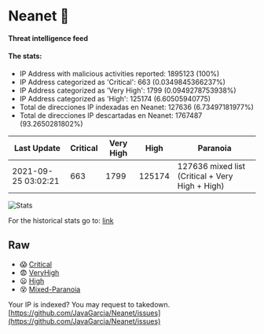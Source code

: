 # Neanet :hocho:
#### Threat intelligence feed
#### The stats:

- IP Address with malicious activities reported: 1895123 (100%)
- IP Address categorized as 'Critical':  663 (0.0349845366237%)
- IP Address categorized as 'Very High':  1799 (0.0949278753938%)
- IP Address categorized as 'High':  125174 (6.60505940775)
- Total de direcciones IP indexadas en Neanet:  127636 (6.73497181977%)
- Total de direcciones IP descartadas en Neanet:  1767487 (93.2650281802%)

| Last Update | Critical | Very High | High | Paranoia |
| --- | --- | --- | --- | --- |
| 2021-09-25 03:02:21 | 663 | 1799 | 125174 | 127636 mixed list (Critical + Very High + High)|

![Stats](https://docs.google.com/spreadsheets/d/e/2PACX-1vSnaNMIXVabIpDJjufMlzH7poXnshF3mgd8Is1g9ytUEzVsP5my4Trn8f-xkoLLQ38xpL3HtmUexLo6/pubchart?oid=501124687&format=image)

For the historical stats go to: [link](/stats.csv)
## Raw
- :scream: [Critical](https://raw.githubusercontent.com/JavaGarcia/Neanet/master/blacklists/neanet_critical.txt)
- :fearful: [VeryHigh](https://raw.githubusercontent.com/JavaGarcia/Neanet/master/blacklists/neanet_veryHigh.txtt)
- :frowning: [High](https://raw.githubusercontent.com/JavaGarcia/Neanet/master/blacklists/neanet_high.txt)
- :dizzy_face: [Mixed-Paranoia](https://raw.githubusercontent.com/JavaGarcia/Neanet/master/blacklists/neanet_all.txt)


Your IP is indexed? You may request to takedown. [https://github.com/JavaGarcia/Neanet/issues](https://github.com/JavaGarcia/Neanet/issues)














































































































































































































































































































































































































































































































































































































































































































































































































































































































































































































































































































































































































































































































































































































































































































































































































































































































































































































































































































































































































































































































































































































































































































































































































































































































































































































































































































































































































































































































































































































































































































































































































































































































































































































































































































































































































































































































































































































































































































































































































































































































































































































































































































































































































































































































































































































































































































































































































































































































































































































































































































































































































































































































































































































































































































































































































































































































































































































































































































































































































































































































































































































































































































































































































































































































































































































































































































































































































































































































































































































































































































































































































































































































































































































































































































































































































































































































































































































































































































































































































































































































































































































































































































































































































































































































































































































































































































































































































































































































































































































































































































































































































